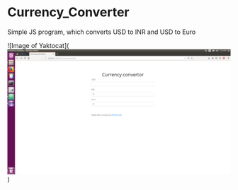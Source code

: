 # Currency_Converter
Simple JS program, which converts USD to INR and USD to Euro


![Image of Yaktocat](![Image of App](https://github.com/msbhosale/Currency_Converter/blob/master/Screenshot%20from%202020-01-20%2017-45-34.png))
